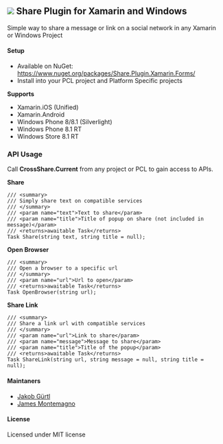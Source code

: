 ## ![](http://refractored.com/images/plugin_share.png) Share Plugin for Xamarin and Windows

Simple way to share a message or link on a social network in any Xamarin or Windows Project

#### Setup
* Available on NuGet: https://www.nuget.org/packages/Share.Plugin.Xamarin.Forms/
* Install into your PCL project and Platform Specific projects

**Supports**
* Xamarin.iOS (Unified)
* Xamarin.Android
* Windows Phone 8/8.1 (Silverlight)
* Windows Phone 8.1 RT
* Windows Store 8.1 RT

### API Usage

Call **CrossShare.Current** from any project or PCL to gain access to APIs.

**Share**
```
/// <summary>
/// Simply share text on compatible services
/// </summary>
/// <param name="text">Text to share</param>
/// <param name="title">Title of popup on share (not included in message)</param>
/// <returns>awaitable Task</returns>
Task Share(string text, string title = null);
```

**Open Browser**
```
/// <summary>
/// Open a browser to a specific url
/// </summary>
/// <param name="url">Url to open</param>
/// <returns>awaitable Task</returns>
Task OpenBrowser(string url);
```

**Share Link**
```
/// <summary>
/// Share a link url with compatible services
/// </summary>
/// <param name="url">Link to share</param>
/// <param name="message">Message to share</param>
/// <param name="title">Title of the popup</param>
/// <returns>awaitable Task</returns>
Task ShareLink(string url, string message = null, string title = null);
```

#### Maintaners
* [Jakob Gürtl](https://github.com/jguertl)
* [James Montemagno](https://github.com/jamesmontemagno)

#### License
Licensed under MIT license

